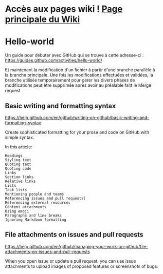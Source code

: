 # Accès aux pages wiki ! [Page principale du Wiki](../../wiki)

# Hello-world
Un guide pour débuter avec GitHub qui se trouve à cette adresse-ci :
https://guides.github.com/activities/hello-world/

Et maintenant la modification d'un fichier à partir d'une branche parallèle à la branche principale.
Une fois les modifications effectuées et validées, la branche utilisée temporairement pour gérer les divers phases de modifications peut être supprimée après avoir au préalable faitt le Merge request

## Basic writing and formatting syntax
https://help.github.com/en/github/writing-on-github/basic-writing-and-formatting-syntax

Create sophisticated formatting for your prose and code on GitHub with simple syntax.

In this article:

    Headings
    Styling text
    Quoting text
    Quoting code
    Links
    Section links
    Relative links
    Lists
    Task lists
    Mentioning people and teams
    Referencing issues and pull requests)
    Referencing external resources
    Content attachments
    Using emoji
    Paragraphs and line breaks
    Ignoring Markdown formatting

## File attachments on issues and pull requests
https://help.github.com/en/github/managing-your-work-on-github/file-attachments-on-issues-and-pull-requests

When you open issue or update a pull request, you can use issue attachments to upload images of proposed features or screenshots of bugs.
